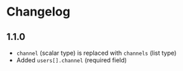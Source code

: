 # Changelog

## 1.1.0

- `channel` (scalar type) is replaced with `channels` (list type)
- Added `users[].channel` (required field)
